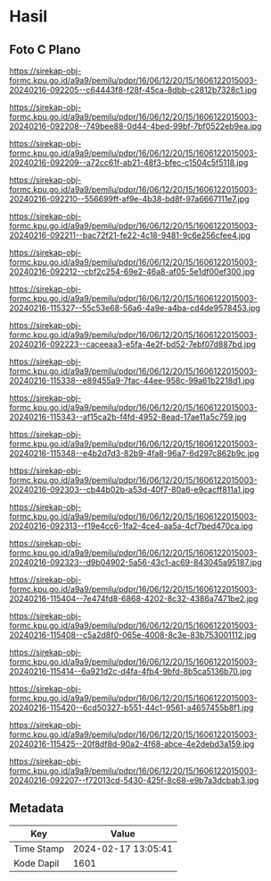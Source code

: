 # Hasil

## Foto C Plano

https://sirekap-obj-formc.kpu.go.id/a9a9/pemilu/pdpr/16/06/12/20/15/1606122015003-20240216-092205--c64443f8-f28f-45ca-8dbb-c2812b7328c1.jpg

https://sirekap-obj-formc.kpu.go.id/a9a9/pemilu/pdpr/16/06/12/20/15/1606122015003-20240216-092208--749bee88-0d44-4bed-99bf-7bf0522eb9ea.jpg

https://sirekap-obj-formc.kpu.go.id/a9a9/pemilu/pdpr/16/06/12/20/15/1606122015003-20240216-092209--a72cc61f-ab21-48f3-bfec-c1504c5f5118.jpg

https://sirekap-obj-formc.kpu.go.id/a9a9/pemilu/pdpr/16/06/12/20/15/1606122015003-20240216-092210--556699ff-af9e-4b38-bd8f-97a6667111e7.jpg

https://sirekap-obj-formc.kpu.go.id/a9a9/pemilu/pdpr/16/06/12/20/15/1606122015003-20240216-092211--bac72f21-fe22-4c18-9481-9c6e256cfee4.jpg

https://sirekap-obj-formc.kpu.go.id/a9a9/pemilu/pdpr/16/06/12/20/15/1606122015003-20240216-092212--cbf2c254-69e2-46a8-af05-5e1df00ef300.jpg

https://sirekap-obj-formc.kpu.go.id/a9a9/pemilu/pdpr/16/06/12/20/15/1606122015003-20240216-115327--55c53e68-56a6-4a9e-a4ba-cd4de9578453.jpg

https://sirekap-obj-formc.kpu.go.id/a9a9/pemilu/pdpr/16/06/12/20/15/1606122015003-20240216-092223--caceeaa3-e5fa-4e2f-bd52-7ebf07d887bd.jpg

https://sirekap-obj-formc.kpu.go.id/a9a9/pemilu/pdpr/16/06/12/20/15/1606122015003-20240216-115338--e89455a9-7fac-44ee-958c-99a61b2218d1.jpg

https://sirekap-obj-formc.kpu.go.id/a9a9/pemilu/pdpr/16/06/12/20/15/1606122015003-20240216-115343--af15ca2b-f4fd-4952-8ead-17ae11a5c759.jpg

https://sirekap-obj-formc.kpu.go.id/a9a9/pemilu/pdpr/16/06/12/20/15/1606122015003-20240216-115348--e4b2d7d3-82b9-4fa8-96a7-6d297c862b9c.jpg

https://sirekap-obj-formc.kpu.go.id/a9a9/pemilu/pdpr/16/06/12/20/15/1606122015003-20240216-092303--cb44b02b-a53d-40f7-80a6-e9cacff811a1.jpg

https://sirekap-obj-formc.kpu.go.id/a9a9/pemilu/pdpr/16/06/12/20/15/1606122015003-20240216-092313--f19e4cc6-1fa2-4ce4-aa5a-4cf7bed470ca.jpg

https://sirekap-obj-formc.kpu.go.id/a9a9/pemilu/pdpr/16/06/12/20/15/1606122015003-20240216-092323--d9b04902-5a56-43c1-ac69-843045a95187.jpg

https://sirekap-obj-formc.kpu.go.id/a9a9/pemilu/pdpr/16/06/12/20/15/1606122015003-20240216-115404--7e474fd8-6868-4202-8c32-4386a7471be2.jpg

https://sirekap-obj-formc.kpu.go.id/a9a9/pemilu/pdpr/16/06/12/20/15/1606122015003-20240216-115408--c5a2d8f0-065e-4008-8c3e-83b753001112.jpg

https://sirekap-obj-formc.kpu.go.id/a9a9/pemilu/pdpr/16/06/12/20/15/1606122015003-20240216-115414--6a921d2c-d4fa-4fb4-9bfd-8b5ca5136b70.jpg

https://sirekap-obj-formc.kpu.go.id/a9a9/pemilu/pdpr/16/06/12/20/15/1606122015003-20240216-115420--6cd50327-b551-44c1-9561-a4657455b8f1.jpg

https://sirekap-obj-formc.kpu.go.id/a9a9/pemilu/pdpr/16/06/12/20/15/1606122015003-20240216-115425--20f8df8d-90a2-4f68-abce-4e2debd3a159.jpg

https://sirekap-obj-formc.kpu.go.id/a9a9/pemilu/pdpr/16/06/12/20/15/1606122015003-20240216-092207--f72013cd-5430-425f-8c68-e9b7a3dcbab3.jpg


## Metadata

| Key        | Value               |
| ---------- | ------------------- |
| Time Stamp | 2024-02-17 13:05:41 |
| Kode Dapil | 1601                |



